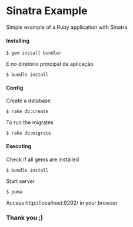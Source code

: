 # Sinatra Example
Simple example of a Ruby application with Sinatra

#### Installing

```console
$ gem install bundler
```

E no diretório principal da aplicação

```console
$ bundle install
```

#### Config

Create a database

```console
$ rake db:create
```
To run the migrates

```console
$ rake db:migrate
```

#### Executing

Check if all gems are installed

```console
$ bundle install
```

Start server

```console
$ puma
```

Access http://localhost:9292/ in your browser

### Thank you ;)
